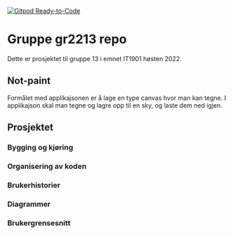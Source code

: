 [![Gitpod Ready-to-Code](https://img.shields.io/badge/Gitpod-Ready--to--Code-blue?logo=gitpod)](https://gitpod.stud.ntnu.no/#https://gitlab.stud.idi.ntnu.no/it1901/groups-2022/gr2213/gr2213)

# Gruppe gr2213 repo 
 
Dette er prosjektet til gruppe 13 i emnet IT1901 høsten 2022. 

## Not-paint

Formålet med applikajsonen er å lage en type canvas hvor man kan tegne. I applikajson skal man tegne og lagre opp til en sky, og laste dem ned igjen. 



## Prosjektet

### Bygging og kjøring

### Organisering av koden

### Brukerhistorier

### Diagrammer

### Brukergrensesnitt
